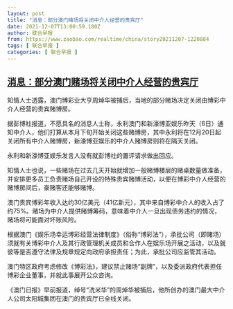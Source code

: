 ```yaml
---
layout: post
title: "消息：部分澳门赌场将关闭中介人经营的贵宾厅"
date: 2021-12-07T13:00:59.180Z
author: 联合早报
from: https://www.zaobao.com/realtime/china/story20211207-1220884
tags: [ 联合早报 ]
categories: [ 联合早报 ]
---
```

<!--1638904140000-->
[消息：部分澳门赌场将关闭中介人经营的贵宾厅](https://www.zaobao.com/realtime/china/story20211207-1220884)
------

<div>
<p>知情人士透露，澳门博彩业大亨周焯华被捕后，当地的部分赌场决定关闭由博彩中介人经营的贵宾赌博房。</p><p>据彭博社报道，不愿具名的消息人士称，永利澳门和新濠博亚娱乐昨天（6日）通知中介人，他们打算从本月下旬开始关闭这些赌博房，其中永利将在12月20日起关闭所有中介人赌博房，新濠博亚娱乐的中介人赌博房则将在隔天关闭。</p><p>永利和新濠博亚娱乐发言人没有就彭博社的置评请求做出回应。</p><section id="imu"><div id="dfp-ad-imu1">        </div></section><p>知情人士也说，一些赌场在过去几天开始就增加一般赌博楼层的赌桌数量做准备，并安排更多员工负责赌场自己开设的特殊贵宾赌博活动，以便在博彩中介人经营的赌博房间后，豪赌客还能够赌博。</p><p>澳门贵宾博彩年收入达约30亿美元（41亿新元），其中来自博彩中介人的收入占了约75%。赌场为中介人提供赌博筹码，意味着中介人一旦出现债务违约的情况，赌场将可能面对坏账风险。</p><p>根据澳门《娱乐场幸运博彩经营法律制度》（俗称“博彩法”），承批公司（即赌场）须就有关博彩中介人及其行政管理机关成员和合作人在娱乐场开展之活动，以及就彼等是否遵守法律及规章规定向政府承担责任；为此，承批公司应监管其活动。</p><div id="innity-in-post"></div><div id="dfp-ad-midarticlespecial">        </div><p>澳门特区政府考虑修改《博彩法》，建议禁止赌场“副牌”，以及委派政府代表担任博彩企业董事，并就此事展开公众咨询。</p><p>《澳门日报》早前报道，绰号“洗米华”的周焯华被捕后，他所创办的澳门最大中介人公司太阳城集团在澳门的贵宾厅已全线关闭。<br> </p>      <div class="cx_paywall_placeholder" id="sph_cdp_40"></div>
</div>
